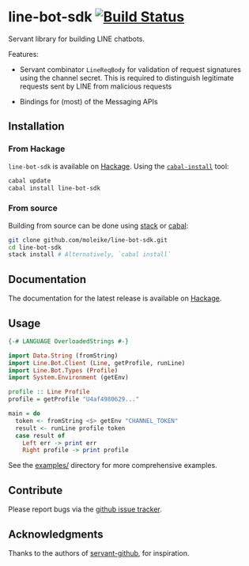 # line-bot-sdk [![Build Status](https://travis-ci.org/moleike/line-bot-sdk.svg?branch=master)](https://travis-ci.org/moleike/line-bot-sdk)

Servant library for building LINE chatbots. 

Features:

* Servant combinator `LineReqBody` for validation of request signatures using the channel secret. This is required to distinguish legitimate requests sent by LINE from malicious requests

* Bindings for (most) of the Messaging APIs

## Installation

### From Hackage

`line-bot-sdk` is available on [Hackage](https://hackage.haskell.org). Using the [`cabal-install`][cabal] tool:

```bash
cabal update
cabal install line-bot-sdk
```

### From source

Building from source can be done using [stack][stack] or [cabal][cabal]:

```bash
git clone github.com/moleike/line-bot-sdk.git
cd line-bot-sdk
stack install # Alternatively, `cabal install`
```

[cabal]: https://www.haskell.org/cabal
[stack]: https://docs.haskellstack.org/en/stable/README

## Documentation

The documentation for the latest release is available on [Hackage][hackage]. 

[hackage]: http://hackage.haskell.org/package/line-bot-sdk "Hackage"

## Usage

```haskell
{-# LANGUAGE OverloadedStrings #-}

import Data.String (fromString)
import Line.Bot.Client (Line, getProfile, runLine)
import Line.Bot.Types (Profile)
import System.Environment (getEnv)

profile :: Line Profile
profile = getProfile "U4af4980629..."

main = do
  token <- fromString <$> getEnv "CHANNEL_TOKEN"
  result <- runLine profile token
  case result of
    Left err -> print err
    Right profile -> print profile
```

See the
[examples/](https://github.com/moleike/line-bot-sdk/tree/master/examples) directory for more comprehensive examples.

## Contribute

Please report bugs via the
[github issue tracker](https://github.com/moleike/line-bot-sdk/issues).

## Acknowledgments

Thanks to the authors of [servant-github](https://hackage.haskell.org/package/servant-github), for inspiration.

